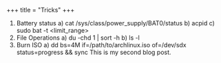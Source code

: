 +++
title = "Tricks"
+++

1. Battery status
    a) cat /sys/class/power_supply/BAT0/status
    b) acpid
    c) sudo bat -t <limit_range>
2. File Operations
    a) du -chd 1 | sort -h
    b) ls -l
3. Burn ISO
    a) dd bs=4M if=/path/to/archlinux.iso of=/dev/sdx status=progress && sync
This is my second blog post.

